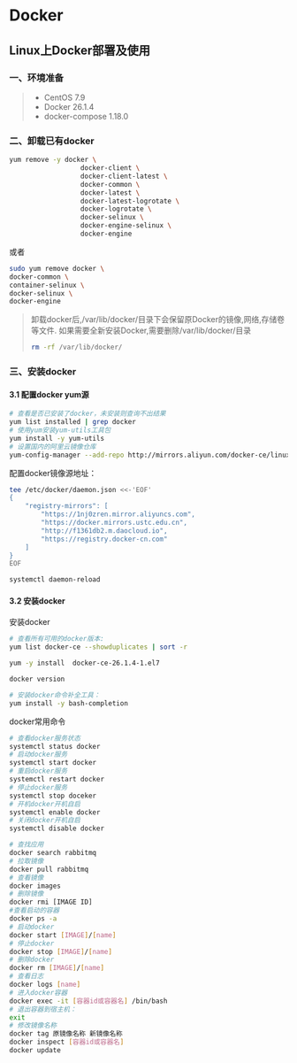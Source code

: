 # Docker

## Linux上Docker部署及使用

### 一、环境准备

>- CentOS 7.9
>- Docker 26.1.4
>- docker-compose 1.18.0

### 二、卸载已有docker

```bash
yum remove -y docker \
                  docker-client \
                  docker-client-latest \
                  docker-common \
                  docker-latest \
                  docker-latest-logrotate \
                  docker-logrotate \
                  docker-selinux \
                  docker-engine-selinux \
                  docker-engine
```

或者

```bash
sudo yum remove docker \
docker-common \
container-selinux \
docker-selinux \
docker-engine
```

> 卸载docker后,/var/lib/docker/目录下会保留原Docker的镜像,网络,存储卷等文件. 如果需要全新安装Docker,需要删除/var/lib/docker/目录
>
> ```bash
> rm -rf /var/lib/docker/
> ```

### 三、安装docker

#### 3.1 配置docker yum源

```bash
# 查看是否已安装了docker，未安装则查询不出结果
yum list installed | grep docker
# 使用yum安装yum-utils工具包
yum install -y yum-utils
# 设置国内的阿里云镜像仓库
yum-config-manager --add-repo http://mirrors.aliyun.com/docker-ce/linux/centos/docker-ce.repo
```

配置docker镜像源地址：

```bash
tee /etc/docker/daemon.json <<-'EOF'
{
    "registry-mirrors": [
        "https://1nj0zren.mirror.aliyuncs.com",
        "https://docker.mirrors.ustc.edu.cn",
        "http://f1361db2.m.daocloud.io",
        "https://registry.docker-cn.com"
    ]
}
EOF

systemctl daemon-reload
```

#### 3.2 安装docker

安装docker

```bash
# 查看所有可用的docker版本:
yum list docker-ce --showduplicates | sort -r

yum -y install  docker-ce-26.1.4-1.el7

docker version

# 安装docker命令补全工具：
yum install -y bash-completion

```

docker常用命令

```bash
# 查看docker服务状态
systemctl status docker
# 启动docker服务
systemctl start docker
# 重启docker服务
systemctl restart docker
# 停止docker服务
systemctl stop doceker
# 开机docker开机自启
systemctl enable docker
# 关闭docker开机自启
systemctl disable docker

# 查找应用
docker search rabbitmq
# 拉取镜像
docker pull rabbitmq
# 查看镜像
docker images
# 删除镜像
docker rmi [IMAGE ID]
#查看启动的容器
docker ps -a
# 启动docker
docker start [IMAGE]/[name]
# 停止docker
docker stop [IMAGE]/[name]
# 删除docker
docker rm [IMAGE]/[name]
# 查看日志
docker logs [name]
# 进入docker容器
docker exec -it [容器id或容器名] /bin/bash
# 退出容器到宿主机：
exit
# 修改镜像名称
docker tag 原镜像名称 新镜像名称
docker inspect [容器id或容器名]
docker update
```





